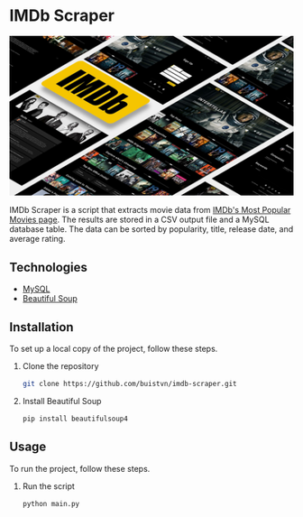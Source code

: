 <!-- PROJECT -->
# IMDb Scraper

![Project Screenshot][project-screenshot]

IMDb Scraper is a script that extracts movie data from [IMDb's Most Popular Movies page](https://www.imdb.com/chart/moviemeter/). The results are stored in a CSV output file and a MySQL database table. The data can be sorted by popularity, title, release date, and average rating.



<!-- TECHNOLOGIES -->
## Technologies

* [MySQL](https://www.mysql.com/)
* [Beautiful Soup](https://www.crummy.com/software/BeautifulSoup/bs4/doc/)



<!-- INSTALLATION -->
## Installation

To set up a local copy of the project, follow these steps.

1. Clone the repository
   ```sh
   git clone https://github.com/buistvn/imdb-scraper.git
   ```
2. Install Beautiful Soup
   ```sh
   pip install beautifulsoup4
   ```



<!-- USAGE -->
## Usage

To run the project, follow these steps.

1. Run the script
   ```sh
   python main.py
   ```



<!-- LINKS & IMAGES -->
[project-screenshot]: /docs/imdb-scraper.png
